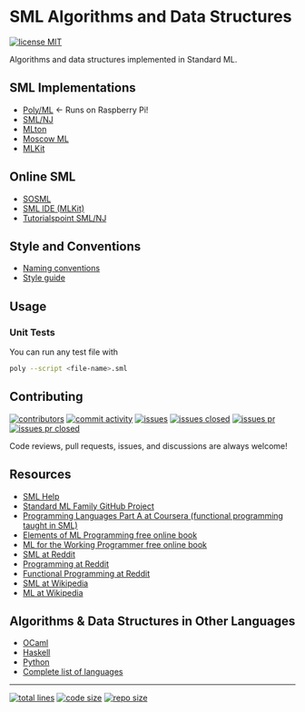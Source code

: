 # SML Algorithms and Data Structures

[![license MIT][1]][2]

Algorithms and data structures implemented in Standard ML.

## SML Implementations

- [Poly/ML][30] <- Runs on Raspberry Pi!
- [SML/NJ][32]
- [MLton][31]
- [Moscow ML][33]
- [MLKit][34]

## Online SML

- [SOSML][40]
- [SML IDE (MLKit)][41]
- [Tutorialspoint SML/NJ][42]

## Style and Conventions

- [Naming conventions][50]
- [Style guide][51]

## Usage

### Unit Tests

You can run any test file with

```bash
poly --script <file-name>.sml
```

## Contributing

[![contributors][120]][121]
[![commit activity][122]][123]
[![issues][124]][125]
[![issues closed][126]][127]
[![issues pr][128]][129]
[![issues pr closed][130]][131]

Code reviews, pull requests, issues, and discussions are always welcome!

## Resources

- [SML Help][104]
- [Standard ML Family GitHub Project][100]
- [Programming Languages Part A at Coursera (functional programming taught in SML)][101]
- [Elements of ML Programming free online book][108]
- [ML for the Working Programmer free online book][109]
- [SML at Reddit][105]
- [Programming at Reddit][106]
- [Functional Programming at Reddit][107]
- [SML at Wikipedia][102]
- [ML at Wikipedia][103]

## Algorithms & Data Structures in Other Languages

- [OCaml][151]
- [Haskell][152]
- [Python][153]
- [Complete list of languages][150]

---

[![total lines][70]][71] [![code size][72]][73] [![repo size][74]][75]

[1]: https://img.shields.io/github/license/jcpedroza/algorithms-and-data-structures-sml
[2]: https://en.wikipedia.org/wiki/MIT_License

[30]: https://github.com/MLton/mlton
[31]: https://github.com/polyml/polyml
[32]: https://www.smlnj.org/
[33]: https://github.com/kfl/mosml
[34]: https://github.com/melsman/mlkit

[40]: https://sosml.org/
[41]: https://diku-dk.github.io/sml-ide/
[42]: https://www.tutorialspoint.com/execute_smlnj_online.php

[50]: https://thebreakfastpost.com/2016/06/11/naming-conventions-in-standard-ml/
[51]: https://www.cs.cornell.edu/courses/cs312/2008sp/handouts/style.htm

[70]: https://img.shields.io/tokei/lines/github/jcpedroza/algorithms-and-data-structures-sml
[71]: https://img.shields.io/tokei/lines/github/jcpedroza/algorithms-and-data-structures-sml
[72]: https://img.shields.io/github/languages/code-size/jcpedroza/algorithms-and-data-structures-sml
[73]: https://img.shields.io/github/languages/code-size/jcpedroza/algorithms-and-data-structures-sml
[74]: https://img.shields.io/github/repo-size/jcpedroza/algorithms-and-data-structures-sml
[75]: https://img.shields.io/github/repo-size/jcpedroza/algorithms-and-data-structures-sml

[100]: https://smlfamily.github.io/
[101]: https://www.coursera.org/learn/programming-languages
[102]: https://en.wikipedia.org/wiki/SML
[103]: https://en.wikipedia.org/wiki/ML_(programming_language)
[104]: https://smlhelp.github.io
[105]: https://www.reddit.com/r/sml/
[106]: https://www.reddit.com/r/programming/
[107]: https://www.reddit.com/r/functionalprogramming/
[108]: http://infolab.stanford.edu/~ullman/emlp.html
[109]: https://www.cl.cam.ac.uk/~lp15/MLbook/pub-details.html

[120]: https://img.shields.io/github/contributors/JCPedroza/algorithms-and-data-structures-sml
[121]: https://github.com/JCPedroza/algorithms-and-data-structures-sml/graphs/contributors
[122]: https://img.shields.io/github/commit-activity/m/JCPedroza/algorithms-and-data-structures-sml
[123]: https://github.com/JCPedroza/algorithms-and-data-structures-sml/graphs/commit-activity
[124]: https://img.shields.io/github/issues-raw/JCPedroza/algorithms-and-data-structures-sml
[125]: https://github.com/JCPedroza/algorithms-and-data-structures-sml/issues
[126]: https://img.shields.io/github/issues-closed-raw/JCPedroza/algorithms-and-data-structures-sml
[127]: https://github.com/JCPedroza/algorithms-and-data-structures-sml/issues
[128]: https://img.shields.io/github/issues-pr-raw/JCPedroza/algorithms-and-data-structures-sml
[129]: https://github.com/JCPedroza/algorithms-and-data-structures-sml/pulls
[130]: https://img.shields.io/github/issues-pr-closed-raw/JCPedroza/algorithms-and-data-structures-sml
[131]: https://github.com/JCPedroza/algorithms-and-data-structures-sml/pulls

[150]: https://github.com/jcpedroza/algorithms-and-data-structures
[151]: https://github.com/jcpedroza/algorithms-and-data-structures-ml
[152]: https://github.com/jcpedroza/algorithms-and-data-structures-hs
[153]: https://github.com/jcpedroza/algorithms-and-data-structures-py
